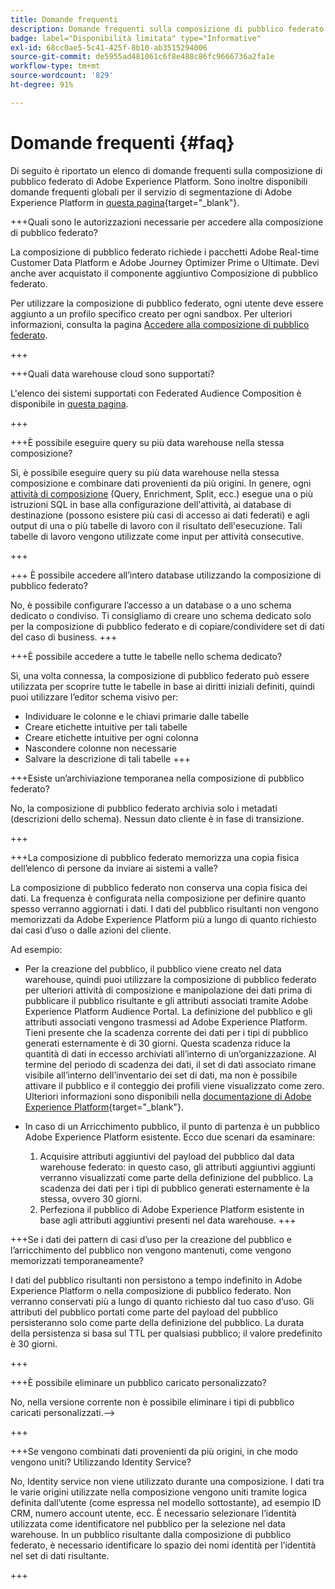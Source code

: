 ```yaml
---
title: Domande frequenti
description: Domande frequenti sulla composizione di pubblico federato di Adobe Experience Platform
badge: label="Disponibilità limitata" type="Informative"
exl-id: 68cc0ae5-5c41-425f-8b10-ab3515294006
source-git-commit: de5955ad481061c6f8e488c86fc9666736a2fa1e
workflow-type: tm+mt
source-wordcount: '829'
ht-degree: 91%

---
```


# Domande frequenti {#faq}

Di seguito è riportato un elenco di domande frequenti sulla composizione di pubblico federato di Adobe Experience Platform. Sono inoltre disponibili domande frequenti globali per il servizio di segmentazione di Adobe Experience Platform in [questa pagina](https://experienceleague.adobe.com/it/docs/experience-platform/segmentation/faq){target="_blank"}.


+++Quali sono le autorizzazioni necessarie per accedere alla composizione di pubblico federato?

La composizione di pubblico federato richiede i pacchetti Adobe Real-time Customer Data Platform e Adobe Journey Optimizer Prime o Ultimate. Devi anche aver acquistato il componente aggiuntivo Composizione di pubblico federato.

Per utilizzare la composizione di pubblico federato, ogni utente deve essere aggiunto a un profilo specifico creato per ogni sandbox. Per ulteriori informazioni, consulta la pagina [Accedere alla composizione di pubblico federato](access-prerequisites.md).

+++

+++Quali data warehouse cloud sono supportati?

L&#39;elenco dei sistemi supportati con Federated Audience Composition è disponibile in [questa pagina](../start/access-prerequisites.md#supported-systems).

+++


+++È possibile eseguire query su più data warehouse nella stessa composizione?

Sì, è possibile eseguire query su più data warehouse nella stessa composizione e combinare dati provenienti da più origini.  In genere, ogni [attività di composizione](../compositions/orchestrate-activities.md) (Query, Enrichment, Split, ecc.) esegue una o più istruzioni SQL in base alla configurazione dell&#39;attività, ai database di destinazione (possono esistere più casi di accesso ai dati federati) e agli output di una o più tabelle di lavoro con il risultato dell&#39;esecuzione. Tali tabelle di lavoro vengono utilizzate come input per attività consecutive.

+++

+++ È possibile accedere all’intero database utilizzando la composizione di pubblico federato?

No, è possibile configurare l’accesso a un database o a uno schema dedicato o condiviso. Ti consigliamo di creare uno schema dedicato solo per la composizione di pubblico federato e di copiare/condividere set di dati del caso di business.
+++

+++È possibile accedere a tutte le tabelle nello schema dedicato?

Sì, una volta connessa, la composizione di pubblico federato può essere utilizzata per scoprire tutte le tabelle in base ai diritti iniziali definiti, quindi puoi utilizzare l’editor schema visivo per:

* Individuare le colonne e le chiavi primarie dalle tabelle
* Creare etichette intuitive per tali tabelle
* Creare etichette intuitive per ogni colonna
* Nascondere colonne non necessarie
* Salvare la descrizione di tali tabelle
+++

+++Esiste un’archiviazione temporanea nella composizione di pubblico federato?

No, la composizione di pubblico federato archivia solo i metadati (descrizioni dello schema). Nessun dato cliente è in fase di transizione. <!--The Audience export flow is done directly from Adobe Experience Platform Audience Portal (via [Destination](../connections/destinations.md)) to the customer database. The creation and update flow is done directly from your data warehouse database to Adobe Experience Platform Audience Portal.-->

+++

+++La composizione di pubblico federato memorizza una copia fisica dell’elenco di persone da inviare ai sistemi a valle?

La composizione di pubblico federato non conserva una copia fisica dei dati. La frequenza è configurata nella composizione per definire quanto spesso verranno aggiornati i dati. I dati del pubblico risultanti non vengono memorizzati da Adobe Experience Platform più a lungo di quanto richiesto dai casi d’uso o dalle azioni del cliente.

Ad esempio:

* Per la creazione del pubblico, il pubblico viene creato nel data warehouse, quindi puoi utilizzare la composizione di pubblico federato per ulteriori attività di composizione e manipolazione dei dati prima di pubblicare il pubblico risultante e gli attributi associati tramite Adobe Experience Platform Audience Portal. La definizione del pubblico e gli attributi associati vengono trasmessi ad Adobe Experience Platform.
Tieni presente che la scadenza corrente dei dati per i tipi di pubblico generati esternamente è di 30 giorni. Questa scadenza riduce la quantità di dati in eccesso archiviati all’interno di un’organizzazione. Al termine del periodo di scadenza dei dati, il set di dati associato rimane visibile all’interno dell’inventario dei set di dati, ma non è possibile attivare il pubblico e il conteggio dei profili viene visualizzato come zero. Ulteriori informazioni sono disponibili nella [documentazione di Adobe Experience Platform](https://experienceleague.adobe.com/it/docs/experience-platform/segmentation/faq#how-long-do-externally-generated-audiences-last-for){target="_blank"}.

* In caso di un Arricchimento pubblico, il punto di partenza è un pubblico Adobe Experience Platform esistente. Ecco due scenari da esaminare:
   1. Acquisire attributi aggiuntivi del payload del pubblico dal data warehouse federato: in questo caso, gli attributi aggiuntivi aggiunti verranno visualizzati come parte della definizione del pubblico. La scadenza dei dati per i tipi di pubblico generati esternamente è la stessa, ovvero 30 giorni.
   1. Perfeziona il pubblico di Adobe Experience Platform esistente in base agli attributi aggiuntivi presenti nel data warehouse. <!--For example, you have an audience of customers who have shown interest in a particular product on the website for the last two months. You now want to take this audience and further segment it using Federated Audience Composition to only include customers who have a high credit score. The credit score is deemed sensitive and individual credit score data points are not copied over from the data warehouse.-->
+++

+++Se i dati dei pattern di casi d’uso per la creazione del pubblico e l’arricchimento del pubblico non vengono mantenuti, come vengono memorizzati temporaneamente?

I dati del pubblico risultanti non persistono a tempo indefinito in Adobe Experience Platform o nella composizione di pubblico federato. Non verranno conservati più a lungo di quanto richiesto dal tuo caso d’uso. Gli attributi del pubblico portati come parte del payload del pubblico persisteranno solo come parte della definizione del pubblico. La durata della persistenza si basa sul TTL per qualsiasi pubblico; il valore predefinito è 30 giorni.

+++

+++È possibile eliminare un pubblico caricato personalizzato?

No, nella versione corrente non è possibile eliminare i tipi di pubblico caricati personalizzati.-->

+++

+++Se vengono combinati dati provenienti da più origini, in che modo vengono uniti? Utilizzando Identity Service?

No, Identity service non viene utilizzato durante una composizione. I dati tra le varie origini utilizzate nella composizione vengono uniti tramite logica definita dall’utente (come espressa nel modello sottostante), ad esempio ID CRM, numero account utente, ecc. È necessario selezionare l’identità utilizzata come identificatore nel pubblico per la selezione nel data warehouse. In un pubblico risultante dalla composizione di pubblico federato, è necessario identificare lo spazio dei nomi identità per l’identità nel set di dati risultante.

+++
